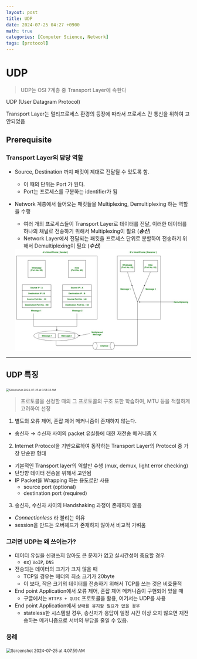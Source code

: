 ```yaml
---
layout: post
title: UDP
date: 2024-07-25 04:27 +0900
math: true
categories: [Computer Science, Network]
tags: [protocol]
---
```


# UDP

> UDP는 OSI 7계층 중 Transport Layer에 속한다

UDP (User Datagram Protocol)

Transport Layer는 멀티프로세스 환경의 등장에 따라서 프로세스 간 통신을 위하여 고안되었음



## Prerequisite

### Transport Layer의 담당 역할

* Source, Destination 까지 패킷이 제대로 전달될 수 있도록 함.

  * 이 때의 단위는 Port 가 된다.
  * Port는 프로세스를 구분하는 identifier가 됨

* Network 계층에서 들어오는 패킷들을 Multiplexing, Demultiplexing 하는 역할을 수행

  * 여러 개의 프로세스들이 Transport Layer로 데이터를 전달, 이러한 데이터를 하나의 채널로 전송하기 위해서 Multiplexing이 필요 (***송신***)
  * Network Layer에서 전달되는 패킷을 프로세스 단위로 분할하여 전송하기 위해서 Demultiplexing이 필요 (***수신***)

  <img src="https://raw.githubusercontent.com/joonamin/UpicImageRepo/master/uPic/CN_Multiplexing-4.jpg" alt="CN_Multiplexing-4" style="zoom:67%;" />

---



## UDP 특징

<img src="https://raw.githubusercontent.com/joonamin/UpicImageRepo/master/uPic/Screenshot%202024-07-25%20at%203.58.33%E2%80%AFAM.png" alt="Screenshot 2024-07-25 at 3.58.33 AM" style="zoom:50%;" />

> 프로토콜을 선정할 때의 그 프로토콜의 구조 또한 학습하여, MTU 등을 적절하게 고려하여 선정



1. 별도의 오류 제어, 혼잡 제어 메커니즘이 존재하지 않는다.
  * 송신자 $\rightarrow$ 수신자 사이의 packet 유실등에 대한 재전송 메커니즘 X


2. Internet Protocol을 기반으로하여 동작하는 Transport Layer의 Protocol 중 가장 단순한 형태
  * 기본적인 Transport layer의 역할만 수행 (mux, demux, light error checking)
  * 단방향 데이터 전송을 위해서 고안됨
  * IP Packet을 Wrapping 하는 용도로만 사용
    * source port (optional)
    * destination port (required)


3. 송신자, 수신자 사이의 Handshaking 과정이 존재하지 않음
  * *Connectionless* 라 불리는 이유
  * session을 만드는 오버헤드가 존재하지 않아서 비교적 가벼움


### 그러면 UDP는 왜 쓰이는가?

* 데이터 유실을 신경쓰지 않아도 큰 문제가 없고 실시간성이 중요할 경우
  * ex) `VoIP`, `DNS`
* 전송되는 데이터의 크기가 크지 않을 때
  * TCP일 경우는 헤더의 최소 크기가 20byte
  * 이 보다, 작은 크기의 데이터를 전송하기 위해서 TCP를 쓰는 것은 비효율적
* End point Application에서 오류 제어, 혼잡 제어 메커니즘이 구현되어 있을 때
  * 구글에서는 `HTTP3 + QUIC` 프로토콜을 활용, 여기서는 UDP를 사용
* End point Application에서 `상태를 유지할 필요가 없을 경우`
  * stateless한 시스템일 경우, 송신자가 응답이 일정 시간 이상 오지 않으면 재전송하는 메커니즘으로 서버의 부담을 줄일 수 있음.



### 용례

<img src="https://raw.githubusercontent.com/joonamin/UpicImageRepo/master/uPic/Screenshot%202024-07-25%20at%204.07.59%E2%80%AFAM.png" alt="Screenshot 2024-07-25 at 4.07.59 AM" style="zoom:80%;" />



